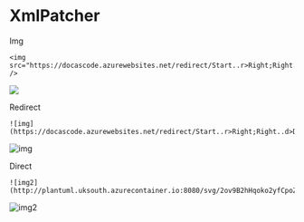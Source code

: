 ﻿# XmlPatcher

Img
```
<img src="https://docascode.azurewebsites.net/redirect/Start..r>Right;Right..u>UP" />
```

<img src="https://docascode.azurewebsites.net/redirect/Start..r>Right;Right..u>UP" />

Redirect

```
![img](https://docascode.azurewebsites.net/redirect/Start..r>Right;Right..d>DOWN)
```

![img](https://docascode.azurewebsites.net/redirect/Start..r>Right;Right..d>DOWN)

Direct

```
![img2](http://plantuml.uksouth.azurecontainer.io:8080/svg/2ov9B2hHqoko2yfCpoZX0fDwUgLseG40)
```

![img2](http://plantuml.uksouth.azurecontainer.io:8080/svg/2ov9B2hHqoko2yfCpoZX0fDwUgLseG40)
